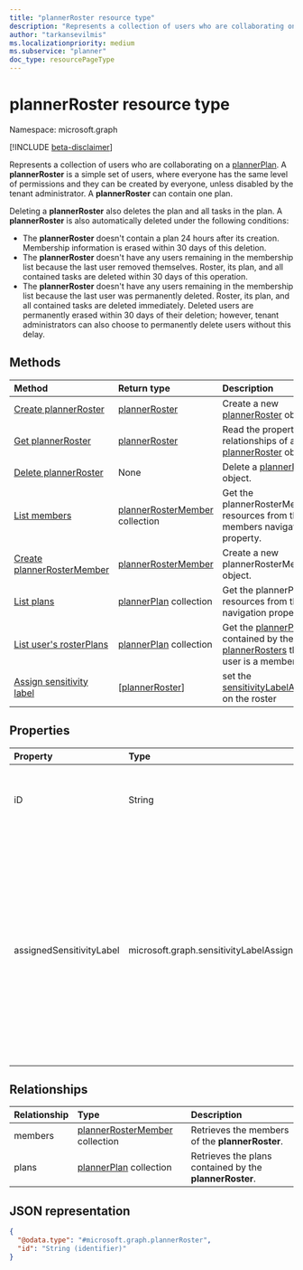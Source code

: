 ```yaml
---
title: "plannerRoster resource type"
description: "Represents a collection of users who are collaborating on a plannerPlan."
author: "tarkansevilmis"
ms.localizationpriority: medium
ms.subservice: "planner"
doc_type: resourcePageType
---
```


# plannerRoster resource type

Namespace: microsoft.graph

[!INCLUDE [beta-disclaimer](../../includes/beta-disclaimer.md)]

Represents a collection of users who are collaborating on a [plannerPlan](plannerplan.md). A **plannerRoster** is a simple set of users, where everyone has the same level of permissions and they can be created by everyone, unless disabled by the tenant administrator. A **plannerRoster** can contain one plan.

Deleting a **plannerRoster** also deletes the plan and all tasks in the plan. A **plannerRoster** is also automatically deleted under the following conditions:

* The **plannerRoster** doesn't contain a plan 24 hours after its creation. Membership information is erased within 30 days of this deletion.
* The **plannerRoster** doesn't have any users remaining in the membership list because the last user removed themselves. Roster, its plan, and all contained tasks are deleted within 30 days of this operation.
* The **plannerRoster** doesn't have any users remaining in the membership list because the last user was permanently deleted. Roster, its plan, and all contained tasks are deleted immediately. Deleted users are permanently erased within 30 days of their deletion; however, tenant administrators can also choose to permanently delete users without this delay.


## Methods
|Method|Return type|Description|
|:---|:---|:---|
|[Create plannerRoster](../api/planner-post-rosters.md)|[plannerRoster](../resources/plannerroster.md)|Create a new [plannerRoster](../resources/plannerroster.md) object.|
|[Get plannerRoster](../api/plannerroster-get.md)|[plannerRoster](../resources/plannerroster.md)|Read the properties and relationships of a [plannerRoster](../resources/plannerroster.md) object.|
|[Delete plannerRoster](../api/plannerroster-delete.md)|None|Delete a [plannerRoster](../resources/plannerroster.md) object.|
|[List members](../api/plannerroster-list-members.md)|[plannerRosterMember](../resources/plannerrostermember.md) collection|Get the plannerRosterMember resources from the members navigation property.|
|[Create plannerRosterMember](../api/plannerroster-post-members.md)|[plannerRosterMember](../resources/plannerrostermember.md)|Create a new plannerRosterMember object.|
|[List plans](../api/plannerroster-list-plans.md)|[plannerPlan](../resources/plannerplan.md) collection|Get the plannerPlan resources from the plans navigation property.|
|[List user's rosterPlans](../api/planneruser-list-rosterplans.md)|[plannerPlan](plannerplan.md) collection| Get the [plannerPlans](plannerplan.md) contained by the [plannerRosters](plannerroster.md) that the user is a member.|
|[Assign sensitivity label](../api/plannerroster-assignsensitivitylabel.md)|[[plannerRoster](../resources/plannerroster.md)]|set the [sensitivityLabelAssignment](sensitivitylabelassignment.md) on the roster|

## Properties
|Property|Type|Description|
|:---|:---|:---|
|iD|String|Identifier of the **plannerRoster**. Read only. Inherited from [entity](../resources/entity.md)|
| assignedSensitivityLabel | microsoft.graph.sensitivityLabelAssignment| The sensitivity label applied to the roster. If mandatory labeling is enabled for the user and no label is specified, the user can't create the roster. Similarly, if labels are mandatory for the user, the user can't change the roster's label to null. |

## Relationships
|Relationship|Type|Description|
|:---|:---|:---|
|members|[plannerRosterMember](../resources/plannerrostermember.md) collection|Retrieves the members of the **plannerRoster**.|
|plans|[plannerPlan](../resources/plannerplan.md) collection|Retrieves the plans contained by the **plannerRoster**.|

## JSON representation
<!-- {
  "blockType": "resource",
  "keyProperty": "id",
  "@odata.type": "microsoft.graph.plannerRoster",
  "baseType": "microsoft.graph.entity",
  "openType": false
}
-->
``` json
{
  "@odata.type": "#microsoft.graph.plannerRoster",
  "id": "String (identifier)"
}
```

